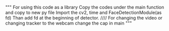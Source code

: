 """
For using this code as a library
Copy the codes under the main function and copy to new py file
Import the cv2, time and FaceDetectionModule(as fd)
Than add fd at the beginning of detector.
////
For changing the video or changing tracker to the webcam change the cap in main
"""
